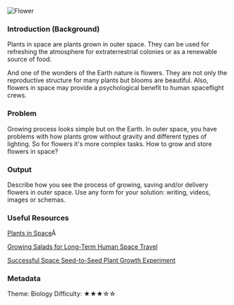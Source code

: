 ![Flower]('/images/imgSpaceFlower.jpg')

### Introduction (Background)

Plants in space are plants grown in outer space.
They can be used for refreshing the atmosphere for extraterrestrial colonies or
as a renewable source of food.

And one of the wonders of the Earth nature is flowers.
They are not only the reproductive structure for many plants but blooms are beautiful.
Also, flowers in space may provide a psychological benefit to human spaceflight crews.

### Problem

Growing process looks simple but on the Earth.
In outer space, you have problems with how plants grow without gravity and different types of lighting.
So for flowers it's more complex tasks.
How to grow and store flowers in space?

### Output

Describe how you see the process of growing, saving and/or delivery flowers in outer space.
Use any form for your solution: writing, videos, images or schemas.

### Useful Resources

[Plants in Space](https://en.wikipedia.org/wiki/Plants_in_space)Â

[Growing Salads for Long-Term Human Space Travel](http://www.nasa.gov/centers/kennedy/news/releases/2004/p03-04.html)

[Successful Space Seed-to-Seed Plant Growth Experiment](http://www.space.bas.bg/astro/aerosp16/tania1.pdf)

### Metadata
Theme: Biology
Difficulty: ★★★☆☆
